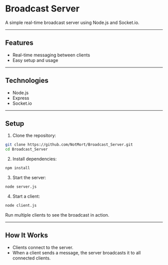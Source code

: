 # Broadcast Server

A simple real-time broadcast server using Node.js and Socket.io.

---

## Features

- Real-time messaging between clients
- Easy setup and usage

---

## Technologies

- Node.js
- Express
- Socket.io

---

## Setup

1. Clone the repository:

```bash
git clone https://github.com/NotMort/Broadcast_Server.git
cd Broadcast_Server
```

2. Install dependencies:

```bash
npm install
```

3. Start the server:

```bash
node server.js
```

4. Start a client:

```bash
node client.js
```

Run multiple clients to see the broadcast in action.

---

## How It Works

- Clients connect to the server.
- When a client sends a message, the server broadcasts it to all connected clients.


